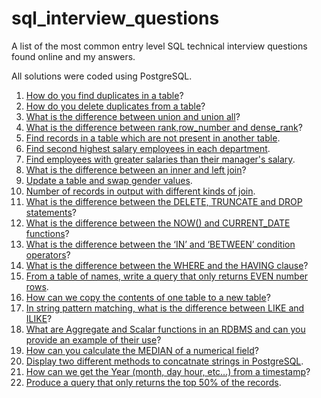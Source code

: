 # sql_interview_questions
A list of the most common entry level SQL technical interview questions found online and my answers.

All solutions were coded using PostgreSQL.

1. <a href="https://github.com/iweld/sql_interview_questions/blob/main/QUESTIONS_AND_ANSWERS.md#q1">How do you find duplicates in a table</a>?
2. <a href="https://github.com/iweld/sql_interview_questions/blob/main/QUESTIONS_AND_ANSWERS.md#q2">How do you delete duplicates from a table</a>?
3. <a href="https://github.com/iweld/sql_interview_questions/blob/main/QUESTIONS_AND_ANSWERS.md#q3">What is the difference between union and union all</a>?
4. <a href="https://github.com/iweld/sql_interview_questions/blob/main/QUESTIONS_AND_ANSWERS.md#q4">What is the difference between rank,row_number and dense_rank</a>?
5. <a href="https://github.com/iweld/sql_interview_questions/blob/main/QUESTIONS_AND_ANSWERS.md#q5">Find records in a table which are not present in another table</a>.
6. <a href="https://github.com/iweld/sql_interview_questions/blob/main/QUESTIONS_AND_ANSWERS.md#q6">Find second highest salary employees in each department</a>.
7. <a href="https://github.com/iweld/sql_interview_questions/blob/main/QUESTIONS_AND_ANSWERS.md#q7">Find employees with greater salaries than their manager's salary</a>.
8. <a href="https://github.com/iweld/sql_interview_questions/blob/main/QUESTIONS_AND_ANSWERS.md#q8">What is the difference between an inner and left join</a>?
9. <a href="https://github.com/iweld/sql_interview_questions/blob/main/QUESTIONS_AND_ANSWERS.md#q9">Update a table and swap gender values</a>.
10. <a href="https://github.com/iweld/sql_interview_questions/blob/main/QUESTIONS_AND_ANSWERS.md#q10">Number of records in output with different kinds of join</a>.
11. <a href="https://github.com/iweld/sql_interview_questions/blob/main/QUESTIONS_AND_ANSWERS.md#q11">What is the difference between the DELETE, TRUNCATE and DROP statements</a>?
12. <a href="https://github.com/iweld/sql_interview_questions/blob/main/QUESTIONS_AND_ANSWERS.md#q12">What is the difference between the NOW() and CURRENT_DATE functions</a>?
13. <a href="https://github.com/iweld/sql_interview_questions/blob/main/QUESTIONS_AND_ANSWERS.md#q13">What is the difference between the ‘IN’ and ‘BETWEEN’ condition operators</a>?
14. <a href="https://github.com/iweld/sql_interview_questions/blob/main/QUESTIONS_AND_ANSWERS.md#q14">What is the difference between the WHERE and the HAVING clause</a>?
15. <a href="https://github.com/iweld/sql_interview_questions/blob/main/QUESTIONS_AND_ANSWERS.md#q15">From a table of names, write a query that only returns EVEN number rows</a>.
16. <a href="https://github.com/iweld/sql_interview_questions/blob/main/QUESTIONS_AND_ANSWERS.md#q16">How can we copy the contents of one table to a new table</a>?
17. <a href="https://github.com/iweld/sql_interview_questions/blob/main/QUESTIONS_AND_ANSWERS.md#q17">In string pattern matching, what is the difference between LIKE and ILIKE</a>?
18. <a href="https://github.com/iweld/sql_interview_questions/blob/main/QUESTIONS_AND_ANSWERS.md#q18">What are Aggregate and Scalar functions in an RDBMS and can you provide an example of their use</a>?
19. <a href="https://github.com/iweld/sql_interview_questions/blob/main/QUESTIONS_AND_ANSWERS.md#q19">How can you calculate the MEDIAN of a numerical field</a>?
20. <a href="https://github.com/iweld/sql_interview_questions/blob/main/QUESTIONS_AND_ANSWERS.md#q20">Display two different methods to concatnate strings in PostgreSQL</a>.
21. <a href="https://github.com/iweld/sql_interview_questions/blob/main/QUESTIONS_AND_ANSWERS.md#q21">How can we get the Year (month, day hour, etc...) from a timestamp</a>?
22. <a href="https://github.com/iweld/sql_interview_questions/blob/main/QUESTIONS_AND_ANSWERS.md#q22">Produce a query that only returns the top 50% of the records</a>.
